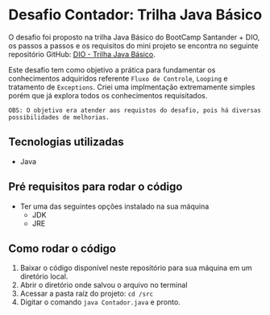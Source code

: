 # Desafio Contador: Trilha Java Básico

O desafio foi proposto na trilha Java Básico do BootCamp Santander + DIO, os passos a passos e os requisitos do mini projeto se encontra no seguinte repositório GitHub: [DIO - Trilha Java Básico](https://github.com/digitalinnovationone/trilha-java-basico/tree/main/desafios/controle-fluxo).

Este desafio tem como objetivo a prática para fundamentar os conhecimentos adquiridos referente `Fluxo de Controle`, `Looping` e tratamento de `Exceptions`. Criei uma implmentação extremamente simples porém que já explora todos os conhecimentos requisitados.

`OBS: O objetivo era atender aos requistos do desafio, pois há diversas possibilidades de melhorias.
`

## Tecnologias utilizadas

- Java

## Pré requisitos para rodar o código

- Ter uma das seguintes opções instalado na sua máquina
  - JDK
  - JRE

## Como rodar o código

1. Baixar o código disponível neste repositório para sua máquina em um diretório local.
2. Abrir o diretório onde salvou o arquivo no terminal
3. Acessar a pasta raíz do projeto: `cd /src`
4. Digitar o comando `java Contador.java` e pronto.
